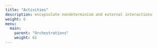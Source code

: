 ```yaml
---
title: "Activities"
description: encapsulate nondeterminism and external interactions
weight: 6
menu:
  main: 
    parent: "Orchestrations"
    weight: 61
---
```

